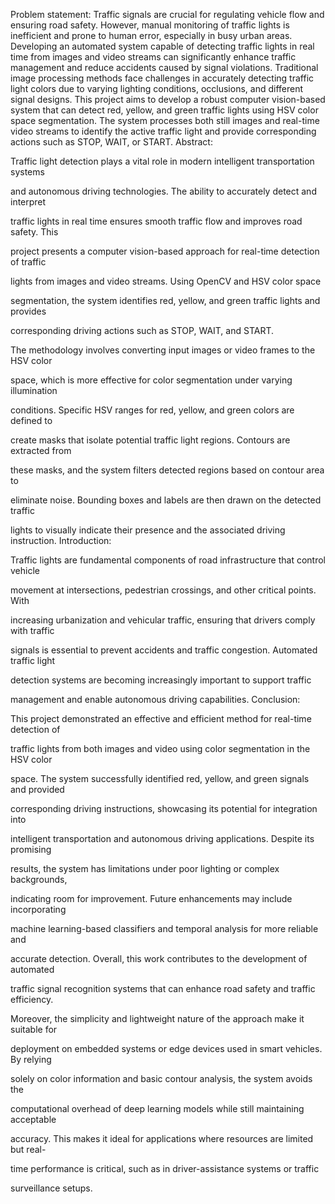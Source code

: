 

Problem statement: Traffic signals are crucial for regulating vehicle flow and ensuring road safety. However, manual monitoring of traffic lights is inefficient and prone to human error, especially in busy urban areas. Developing an automated system capable of detecting traffic lights in real time from images and video streams can significantly enhance traffic management and reduce accidents caused by signal violations. Traditional image processing methods face challenges in accurately detecting traffic light colors due to varying lighting conditions, occlusions, and different signal designs. This project aims to develop a robust computer vision-based system that can detect red, yellow, and green traffic lights using HSV color space segmentation. The system processes both still images and real-time video streams to identify the active traffic light and provide corresponding actions such as STOP, WAIT, or START. Abstract:

Traffic light detection plays a vital role in modern intelligent transportation systems

and autonomous driving technologies. The ability to accurately detect and interpret

traffic lights in real time ensures smooth traffic flow and improves road safety. This

project presents a computer vision-based approach for real-time detection of traffic

lights from images and video streams. Using OpenCV and HSV color space

segmentation, the system identifies red, yellow, and green traffic lights and provides

corresponding driving actions such as STOP, WAIT, and START.

The methodology involves converting input images or video frames to the HSV color

space, which is more effective for color segmentation under varying illumination

conditions. Specific HSV ranges for red, yellow, and green colors are defined to

create masks that isolate potential traffic light regions. Contours are extracted from

these masks, and the system filters detected regions based on contour area to

eliminate noise. Bounding boxes and labels are then drawn on the detected traffic

lights to visually indicate their presence and the associated driving instruction. Introduction:

Traffic lights are fundamental components of road infrastructure that control vehicle

movement at intersections, pedestrian crossings, and other critical points. With

increasing urbanization and vehicular traffic, ensuring that drivers comply with traffic

signals is essential to prevent accidents and traffic congestion. Automated traffic light

detection systems are becoming increasingly important to support traffic

management and enable autonomous driving capabilities. Conclusion:

This project demonstrated an effective and efficient method for real-time detection of

traffic lights from both images and video using color segmentation in the HSV color

space. The system successfully identified red, yellow, and green signals and provided

corresponding driving instructions, showcasing its potential for integration into

intelligent transportation and autonomous driving applications. Despite its promising

results, the system has limitations under poor lighting or complex backgrounds,

indicating room for improvement. Future enhancements may include incorporating

machine learning-based classifiers and temporal analysis for more reliable and

accurate detection. Overall, this work contributes to the development of automated

traffic signal recognition systems that can enhance road safety and traffic efficiency.

Moreover, the simplicity and lightweight nature of the approach make it suitable for

deployment on embedded systems or edge devices used in smart vehicles. By relying

solely on color information and basic contour analysis, the system avoids the

computational overhead of deep learning models while still maintaining acceptable

accuracy. This makes it ideal for applications where resources are limited but real-

time performance is critical, such as in driver-assistance systems or traffic

surveillance setups.
